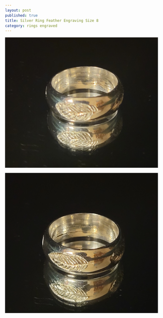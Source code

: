 ```yaml
---
layout: post
published: true
title: Silver Ring Feather Engraving Size 8
category: rings engraved
---
```

![round_silver_feather_8-0.jpg](/images/jewelry/rings/round_silver_feather_8-0.jpg)
<!--more-->
![round_silver_feather_8-0.jpg](/images/jewelry/rings/round_silver_feather_8-1.jpg)
